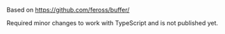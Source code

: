 Based on https://github.com/feross/buffer/

Required minor changes to work with TypeScript and is not published yet.
